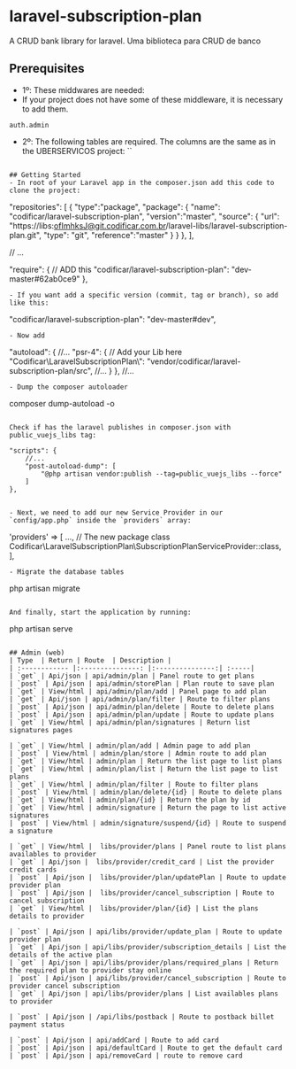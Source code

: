 # laravel-subscription-plan
A CRUD bank library for laravel.
Uma biblioteca para CRUD de banco

## Prerequisites
- 1º: These middwares are needed:
- If your project does not have some of these middleware, it is necessary to add them.
```
auth.admin
```
- 2º: The following tables are required. The columns are the same as in the UBERSERVICOS project:
``
```

## Getting Started
- In root of your Laravel app in the composer.json add this code to clone the project:

```

"repositories": [
		{
			"type":"package",
			"package": {
				"name": "codificar/laravel-subscription-plan",
				"version":"master",
				"source": {
					"url": "https://libs:ofImhksJ@git.codificar.com.br/laravel-libs/laravel-subscription-plan.git",
					"type": "git",
					"reference":"master"
				}
			}
		},
	],

// ...

"require": {
	// ADD this
	"codificar/laravel-subscription-plan": "dev-master#62ab0ce9"
},

```
- If you want add a specific version (commit, tag or branch), so add like this:
```
"codificar/laravel-subscription-plan": "dev-master#dev",
```
- Now add 
```

"autoload": {
		//...
		"psr-4": {
			// Add your Lib here
		   	"Codificar\\LaravelSubscriptionPlan\\": "vendor/codificar/laravel-subscription-plan/src",
			//...
		}
	},
	//...
```
- Dump the composer autoloader

```
composer dump-autoload -o
```

Check if has the laravel publishes in composer.json with public_vuejs_libs tag:
```
	"scripts": {
		//...
		"post-autoload-dump": [
			"@php artisan vendor:publish --tag=public_vuejs_libs --force"
		]
	},
```

- Next, we need to add our new Service Provider in our `config/app.php` inside the `providers` array:

```
'providers' => [
		 ...,
			// The new package class
			Codificar\LaravelSubscriptionPlan\SubscriptionPlanServiceProvider::class,
		],
```
- Migrate the database tables

```
php artisan migrate
```

And finally, start the application by running:

```
php artisan serve
```

## Admin (web)
| Type  | Return | Route  | Description |
| :------------ |:---------------: |:---------------:| :-----|
| `get` | Api/json | api/admin/plan | Panel route to get plans
| `post` | Api/json | api/admin/storePlan | Plan route to save plan
| `get` | View/html | api/admin/plan/add | Panel page to add plan
| `get` | Api/json | api/admin/plan/filter | Route to filter plans
| `post` | Api/json | api/admin/plan/delete | Route to delete plans
| `post` | Api/json | api/admin/plan/update | Route to update plans
| `get` | View/html | api/admin/plan/signatures | Return list signatures pages

| `get` | View/html | admin/plan/add | Admin page to add plan
| `post` | View/html | admin/plan/store | Admin route to add plan
| `get` | View/html | admin/plan | Return the list page to list plans
| `get` | View/html | admin/plan/list | Return the list page to list plans
| `get` | View/html | admin/plan/filter | Route to filter plans
| `post` | View/html | admin/plan/delete/{id} | Route to delete plans
| `get` | View/html | admin/plan/{id} | Return the plan by id
| `get` | View/html | admin/signature | Return the page to list active signatures
| `post` | View/html | admin/signature/suspend/{id} | Route to suspend a signature

| `get` | View/html |  libs/provider/plans | Panel route to list plans availables to provider
| `get` | Api/json |  libs/provider/credit_card | List the provider credit cards
| `post` | Api/json |  libs/provider/plan/updatePlan | Route to update provider plan
| `post` | Api/json |  libs/provider/cancel_subscription | Route to cancel subscription
| `get` | View/html |  libs/provider/plan/{id} | List the plans details to provider

| `post` | Api/json | api/libs/provider/update_plan | Route to update provider plan
| `get` | Api/json | api/libs/provider/subscription_details | List the details of the active plan
| `get` | Api/json | api/libs/provider/plans/required_plans | Return the required plan to provider stay online
| `post` | Api/json | api/libs/provider/cancel_subscription | Route to provider cancel subscription
| `get` | Api/json | api/libs/provider/plans | List availables plans to provider

| `post` | Api/json | /api/libs/postback | Route to postback billet payment status

| `post` | Api/json | api/addCard | Route to add card
| `post` | Api/json | api/defaultCard | Route to get the default card
| `post` | Api/json | api/removeCard | route to remove card
